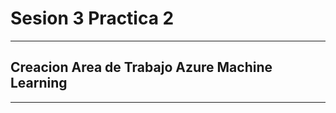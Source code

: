 # Sesion 3 Practica 2
--------------------------
## Creacion Area de Trabajo Azure Machine Learning
-----------------------------
